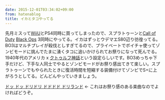 ```yaml
---
date: 2015-12-01T03:34:02+09:00
from: hatenablog
title: イカとタコやってる
---
```


<p>先月ミスって<a class="keyword" href="http://d.hatena.ne.jp/keyword/WiiU">WiiU</a>とPS4同時に買ってしまったので、スプラトゥーンと<a class="keyword" href="http://d.hatena.ne.jp/keyword/Call%20of%20Duty">Call of Duty</a> <a class="keyword" href="http://d.hatena.ne.jp/keyword/Black%20Ops">Black Ops</a> 3同時にやってる。イカはずっとウデマエS80辺り彷徨ってる。BO3はマルチプレイが殺伐としすぎてるので、プライベートでボイチャ使ってゾンビモードに挑んでたまに湧くタコに追いかけられてお祭りになって死んでる。1940年代のアメリカ x <a class="keyword" href="http://d.hatena.ne.jp/keyword/%A5%AF%A5%C8%A5%A5%A5%EB%A5%D5%BF%C0%CF%C3">クトゥルフ神話</a>という設定らしいです。BO3めっちゃ下手だけど、下手な人同士でやるとゾンビモードがお祭り感出てきて楽しい。スプラトゥーンでもやられたときに復活時間を短縮する装備付けてゾンビでS+に上がろうとしてる。どんどんやっていきましょう。</p>

<p><a href="http://mohayonao.herokuapp.com/d/#--------%E3%83%AA%E3%83%A9%E3%83%B3++%E3%83%AA%E3%83%A9%E3%83%B3++%E3%83%AA%E3%83%A9%E3%83%B3++%E3%83%AA%E3%83%A9%E3%83%B3++%E3%83%AA%E3%83%A9%E3%83%B3++%E3%83%AA%E3%83%A9%E3%83%B3++%E3%83%AA%E3%83%A9%E3%83%B3%E3%83%89%E3%83%89%E3%83%89%E3%83%89%E3%83%83%E3%83%89%E3%83%83%E3%83%89%E3%83%83%E3%83%89%E3%83%83%E3%83%89%E3%83%89%E3%83%83%E3%83%89%E3%83%83%E3%83%89%E3%83%83%E3%83%89%E3%83%89%E3%83%83%E3%83%89%E3%83%89%E3%83%83%E3%83%89%E3%83%83%E3%83%89%E3%83%83%E3%83%89%E3%83%83%E3%83%89%E3%83%89%E3%83%83%E3%83%89%E3%83%83%E3%83%89%E3%83%83%E3%83%89%E3%83%89%E3%83%83%E3%83%89%E3%83%89%E3%83%89%E3%83%83%E3%83%89%E3%83%83%E3%83%89%E3%83%83%E3%83%89%E3%83%83%E3%83%89%E3%83%89%E3%83%83%E3%83%89%E3%83%83-%E3%83%89%E3%83%AA%E3%83%B3-%E3%83%89%E3%83%AA%E3%83%B3-%E3%83%89%E3%83%AA%E3%83%B3-%E3%83%89%E3%83%89%E3%83%AA%E3%83%B3-%E3%83%89%E3%83%89%E3%83%AA%E3%83%B3">ドッ ドッ ドリドリ ドドドド ドリランド</a> ← これはお祭り感のある楽曲なのでよければどうぞ。</p>

